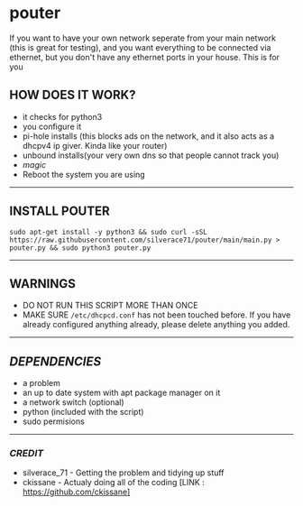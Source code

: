 # pouter
If you want to have your own network seperate from your main network (this is great for testing), and you want everything to be connected via ethernet, but you don't have any ethernet ports in your house. This is for you

## **HOW DOES IT WORK?**
- it checks for python3
- you configure it
- pi-hole installs (this blocks ads on the network, and it also acts as a dhcpv4 ip giver. Kinda like your router)
- unbound installs(your very own dns so that people cannot track you)
- *magic*
- Reboot the system you are using
---

## **INSTALL POUTER**
```
sudo apt-get install -y python3 && sudo curl -sSL https://raw.githubusercontent.com/silverace71/pouter/main/main.py > pouter.py && sudo python3 pouter.py
```
---
## **WARNINGS**
- DO NOT RUN THIS SCRIPT MORE THAN ONCE
- MAKE SURE ```/etc/dhcpcd.conf``` has not been touched before. If you have already configured anything already, please delete anything you added.
---
## ***DEPENDENCIES***
- a problem
- an up to date system with apt package manager on it
- a network switch (optional)
- python (included with the script)
- sudo permisions 
---
### *CREDIT*
- silverace_71 - Getting the problem and tidying up stuff
- ckissane - Actualy doing all of the coding [LINK : https://github.com/ckissane]